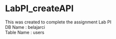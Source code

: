 # LabPI_createAPI
This was created to complete the assignment Lab PI <br>
DB Name : belajarci <br>
Table Name : users
